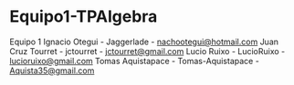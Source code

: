 # Equipo1-TPAlgebra

Equipo 1
Ignacio Otegui - Jaggerlade - nachootegui@hotmail.com
Juan Cruz Tourret  - jctourret  - jctourret@gmail.com
Lucio Ruixo - LucioRuixo - lucioruixo@gmail.com
Tomas Aquistapace - Tomas-Aquistapace - Aquista35@gmail.com 
